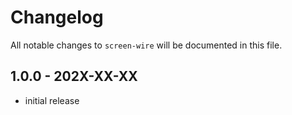 # Changelog

All notable changes to `screen-wire` will be documented in this file.

## 1.0.0 - 202X-XX-XX

- initial release
